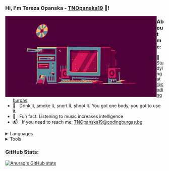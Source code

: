 ### Hi, I'm Tereza Opanska - [TNOpanska19](https://github.com/TNOpanska19/) 👋!

<img align="left" alt="arson.gif" src="Images/arson.gif" />

### About me:
- 🗼 &nbsp; Studying at [@codingburgas](https://github.com/codingburgas)
- 🎲 &nbsp; Drink it, smoke it, snort it, shoot it. You got one body, you got to use it.
- 🎵 &nbsp; Fun fact: Listening to music increases intelligence
- 📬 &nbsp; If you need to reach me: TNOpanska19@codingburgas.bg

<details>
  <summary>Languages</summary>

  <p>I will make it I promise :D</p>

</details>

<details>
  <summary>Tools</summary>

  <p>I will make it I promise :D</p>

</details>

### GitHub Stats:

[![Anurag's GitHub stats](https://github-readme-stats.vercel.app/api?username=TNOpanska19&count_private=true&show_icons=true&theme=omni)](https://github.com/anuraghazra/github-readme-stats)
